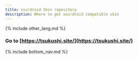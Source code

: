 ```yaml
---
title: osu!droid Skin repository
description: Where to get osu!droid compatible skin
---
```


{% include other_lang.md %}

### Go to [https://tsukushi.site/](https://tsukushi.site/)

{% include bottom_nav.md %}
